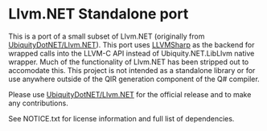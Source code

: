 
# Llvm.NET Standalone port

This is a port of a small subset of Llvm.NET (originally from [UbiquityDotNET/Llvm.NET](https://github.com/UbiquityDotNET/Llvm.NET)). This port uses [LLVMSharp](https://github.com/microsoft/LLVMSharp) as the backend for wrapped calls into the LLVM-C API instead of Ubiquity.NET.LibLlvm native wrapper. Much of the functionality of Llvm.NET has been stripped out to accomodate this. This project is not intended as a standalone library or for use anywhere outside of the QIR generation component of the Q# compiler.

Please use [UbiquityDotNET/Llvm.NET](https://github.com/UbiquityDotNET/Llvm.NET) for the official release and to make any contributions.

See NOTICE.txt for license information and full list of dependencies.